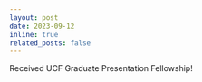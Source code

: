 ```yaml
---
layout: post
date: 2023-09-12
inline: true
related_posts: false
---
```


Received UCF Graduate Presentation Fellowship!
